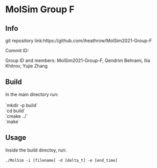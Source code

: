 MolSim Group F
===
<h2>Info</h2>
git repository link:https://github.com/iheathrow/MolSim2021-Group-F

Commit ID:

Group ID and members: MolSim2021-Group-F, Qendrim Behrami, Ilia Khitrov, Yujie Zhang

<h2>Build</h2>
In the main directory run: <br><br>
`mkdir -p build` <br>
`cd build` <br>
`cmake ../` <br>
`make` <br>

<h2>Usage</h2>

Inside the build directoy, run: <br><br>
`./MolSim -i [filename] -d [delta_t] -e [end_time]`